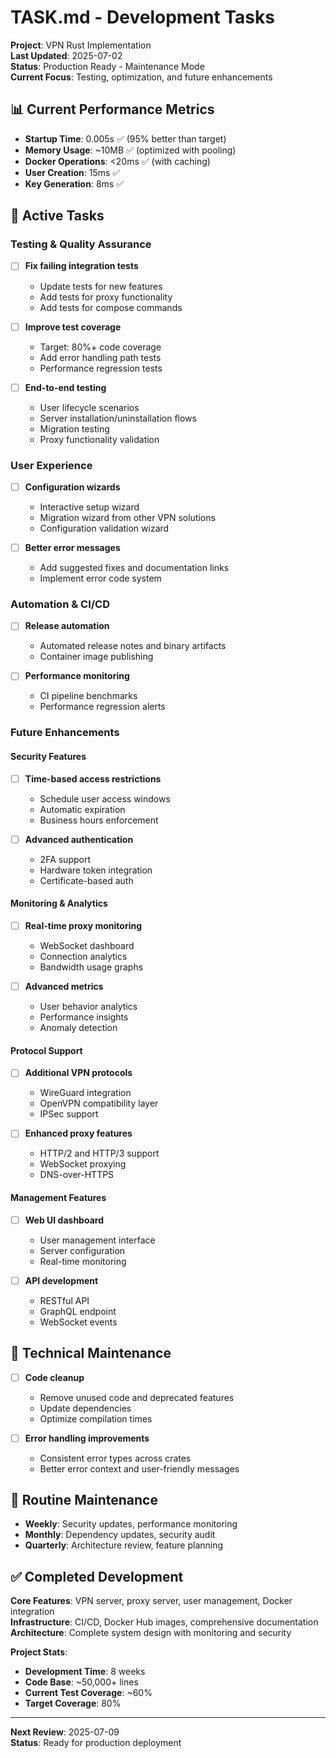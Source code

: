 # TASK.md - Development Tasks

**Project**: VPN Rust Implementation  
**Last Updated**: 2025-07-02  
**Status**: Production Ready - Maintenance Mode  
**Current Focus**: Testing, optimization, and future enhancements

## 📊 Current Performance Metrics

- **Startup Time**: 0.005s ✅ (95% better than target)
- **Memory Usage**: ~10MB ✅ (optimized with pooling)
- **Docker Operations**: <20ms ✅ (with caching)
- **User Creation**: 15ms ✅
- **Key Generation**: 8ms ✅

## 🎯 Active Tasks

### Testing & Quality Assurance
- [ ] **Fix failing integration tests**
  - Update tests for new features
  - Add tests for proxy functionality
  - Add tests for compose commands
  
- [ ] **Improve test coverage**
  - Target: 80%+ code coverage
  - Add error handling path tests
  - Performance regression tests
  
- [ ] **End-to-end testing**
  - User lifecycle scenarios
  - Server installation/uninstallation flows
  - Migration testing
  - Proxy functionality validation

### User Experience
- [ ] **Configuration wizards**
  - Interactive setup wizard
  - Migration wizard from other VPN solutions
  - Configuration validation wizard
  
- [ ] **Better error messages**
  - Add suggested fixes and documentation links
  - Implement error code system

### Automation & CI/CD
- [ ] **Release automation**
  - Automated release notes and binary artifacts
  - Container image publishing
  
- [ ] **Performance monitoring**
  - CI pipeline benchmarks
  - Performance regression alerts

### Future Enhancements

#### Security Features
- [ ] **Time-based access restrictions**
  - Schedule user access windows
  - Automatic expiration
  - Business hours enforcement
  
- [ ] **Advanced authentication**
  - 2FA support
  - Hardware token integration
  - Certificate-based auth

#### Monitoring & Analytics
- [ ] **Real-time proxy monitoring**
  - WebSocket dashboard
  - Connection analytics
  - Bandwidth usage graphs
  
- [ ] **Advanced metrics**
  - User behavior analytics
  - Performance insights
  - Anomaly detection

#### Protocol Support
- [ ] **Additional VPN protocols**
  - WireGuard integration
  - OpenVPN compatibility layer
  - IPSec support
  
- [ ] **Enhanced proxy features**
  - HTTP/2 and HTTP/3 support
  - WebSocket proxying
  - DNS-over-HTTPS

#### Management Features
- [ ] **Web UI dashboard**
  - User management interface
  - Server configuration
  - Real-time monitoring
  
- [ ] **API development**
  - RESTful API
  - GraphQL endpoint
  - WebSocket events

## 🔧 Technical Maintenance

- [ ] **Code cleanup**
  - Remove unused code and deprecated features
  - Update dependencies
  - Optimize compilation times

- [ ] **Error handling improvements**
  - Consistent error types across crates
  - Better error context and user-friendly messages

## 📅 Routine Maintenance

- **Weekly**: Security updates, performance monitoring
- **Monthly**: Dependency updates, security audit
- **Quarterly**: Architecture review, feature planning

## ✅ Completed Development

**Core Features**: VPN server, proxy server, user management, Docker integration  
**Infrastructure**: CI/CD, Docker Hub images, comprehensive documentation  
**Architecture**: Complete system design with monitoring and security  

**Project Stats**:
- **Development Time**: 8 weeks
- **Code Base**: ~50,000+ lines
- **Current Test Coverage**: ~60%
- **Target Coverage**: 80%

---

**Next Review**: 2025-07-09  
**Status**: Ready for production deployment